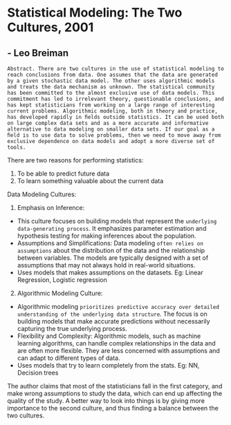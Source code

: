 # Statistical Modeling: The Two Cultures, 2001
## - Leo Breiman

```
Abstract. There are two cultures in the use of statistical modeling to reach conclusions from data. One assumes that the data are generated by a given stochastic data model. The other uses algorithmic models and treats the data mechanism as unknown. The statistical community has been committed to the almost exclusive use of data models. This commitment has led to irrelevant theory, questionable conclusions, and has kept statisticians from working on a large range of interesting current problems. Algorithmic modeling, both in theory and practice, has developed rapidly in ﬁelds outside statistics. It can be used both on large complex data sets and as a more accurate and informative alternative to data modeling on smaller data sets. If our goal as a ﬁeld is to use data to solve problems, then we need to move away from exclusive dependence on data models and adopt a more diverse set of tools.
```

There are two reasons for performing statistics:
1. To be able to predict future data
2. To learn something valuable about the current data

Data Modeling Cultures:

1. Emphasis on Inference: 
- This culture focuses on building models that represent the `underlying data-generating process`. It emphasizes parameter estimation and hypothesis testing for making inferences about the population.
- Assumptions and Simplifications: Data modeling `often relies on assumptions` about the distribution of the data and the relationship between variables. The models are typically designed with a set of assumptions that may not always hold in real-world situations.
- Uses models that makes assumptions on the datasets. Eg: Linear Regression, Logistic regression

2. Algorithmic Modeling Culture:
- Algorithmic modeling `prioritizes predictive accuracy over detailed understanding of the underlying data structure`. The focus is on building models that make accurate predictions without necessarily capturing the true underlying process.
- Flexibility and Complexity: Algorithmic models, such as machine learning algorithms, can handle complex relationships in the data and are often more flexible. They are less concerned with assumptions and can adapt to different types of data.
- Uses models that try to learn completely from the stats. Eg: NN, Decision trees

The author claims that most of the statisticians fall in the first category, and make wrong assumptions to study the data, which can end up affecting the quality of the study. A better way to look into things is by giving more importance to the second culture, and thus finding a balance between the two cultures.